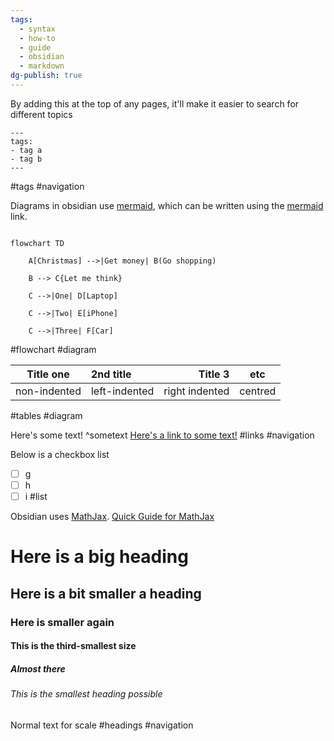 ```yaml
---
tags:
  - syntax
  - how-to
  - guide
  - obsidian
  - markdown
dg-publish: true
---
```

By adding this at the top of any pages, it'll make it easier to search for different topics
```
---
tags:
- tag a
- tag b
---
```
#tags #navigation

Diagrams in obsidian use [mermaid](https://mermaid.live/edit), which can be written using the [mermaid](https://mermaid.live/edit) link.
```mermaid

flowchart TD

    A[Christmas] -->|Get money| B(Go shopping)

    B --> C{Let me think}

    C -->|One| D[Laptop]

    C -->|Two| E[iPhone]

    C -->|Three| F[Car]
```
#flowchart #diagram

|**Title one**|**2nd title**|**Title 3**|**etc**|
| - | :- | -: | :-: |
|non-indented|left-indented|right indented|centred|
#tables #diagram 

Here's some text! ^sometext
[Here's a link to some text!](gitshit/Special%20syntax.md#^sometext)
#links #navigation

Below is a checkbox list
- [ ] g
- [ ] h
- [ ] i
#list 

Obsidian uses [MathJax](https://www.mathjax.org/). [Quick Guide for MathJax](https://math.meta.stackexchange.com/questions/5020/mathjax-basic-tutorial-and-quick-reference)

# Here is a big heading
## Here is a bit smaller a heading
### Here is smaller again
#### This is the third-smallest size 
##### Almost there
###### This is the smallest heading possible
Normal text for scale
#headings #navigation 


